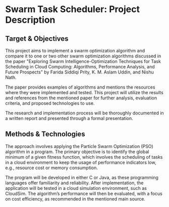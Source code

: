 # Swarm Task Scheduler: Project Description
## Target & Objectives

This project aims to implement a swarm optimization algorithm and 
compare it to one or two other swarm optimization algorithms discussed
in the paper "Exploring Swarm Intelligence-Optimization Techniques 
for Task Scheduling in Cloud Computing: Algorithms, Performance 
Analysis, and Future Prospects" by Farida Siddiqi Prity, 
K. M. Aslam Uddin, and Nishu Nath.

The paper provides examples of algorithms and mentions the resources 
where they were implemented and tested. This project will utilize the 
results and references from the mentioned paper for further analysis, 
evaluation criteria, and proposed technologies to use.

The research and implementation process will be thoroughly documented 
in a written report and presented through a formal presentation.

## Methods & Technologies

The approach involves applying the Particle Swarm Optimization (PSO) 
algorithm in a program. The primary objective is to identify the 
global minimum of a given fitness function, which involves the 
scheduling of tasks in a cloud environment to keep the usage of 
performance indicators low, e.g., resource cost or memory consumption.

The program will be developed in either C or Java, as these 
programming languages offer familiarity and reliability. After 
implementation, the application will be tested in a cloud simulation 
environment, such as CloudSim. The algorithm’s performance will then 
be evaluated, with a focus on cost efficiency, as recommended in the 
mentioned main source.